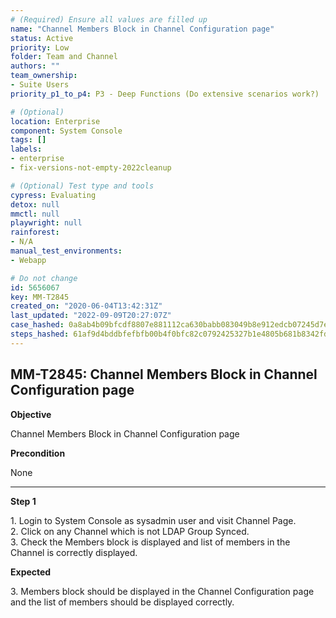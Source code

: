 ```yaml
---
# (Required) Ensure all values are filled up
name: "Channel Members Block in Channel Configuration page"
status: Active
priority: Low
folder: Team and Channel
authors: ""
team_ownership: 
- Suite Users
priority_p1_to_p4: P3 - Deep Functions (Do extensive scenarios work?)

# (Optional)
location: Enterprise
component: System Console
tags: []
labels: 
- enterprise
- fix-versions-not-empty-2022cleanup

# (Optional) Test type and tools
cypress: Evaluating
detox: null
mmctl: null
playwright: null
rainforest: 
- N/A
manual_test_environments: 
- Webapp

# Do not change
id: 5656067
key: MM-T2845
created_on: "2020-06-04T13:42:31Z"
last_updated: "2022-09-09T20:27:07Z"
case_hashed: 0a8ab4b09bfcdf8807e881112ca630babb083049b8e912edcb07245d7e60d02b3d164add409d02ffda004d0f94b6f3c1
steps_hashed: 61af9d4bddbfefbfb00b4f0bfc82c0792425327b1e4805b681b8342fd3921a3e36f294d6d6787ed2aec9ec86ea43cca0
---
```


<!-- (Auto-generated) Based on frontmatter's "key" and "name" -->

## MM-T2845: Channel Members Block in Channel Configuration page

**Objective**

Channel Members Block in Channel Configuration page

**Precondition**

None

---

**Step 1**

1\. Login to System Console as sysadmin user and visit Channel Page.\
2\. Click on any Channel which is not LDAP Group Synced.\
3\. Check the Members block is displayed and list of members in the Channel is correctly displayed.

**Expected**

3\. Members block should be displayed in the Channel Configuration page and the list of members should be displayed correctly.
